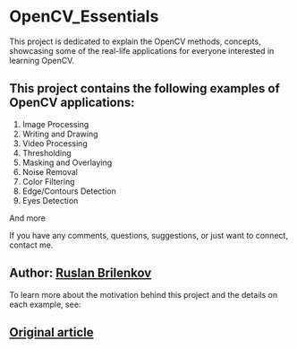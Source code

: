# OpenCV_Essentials

This project is dedicated to explain the OpenCV methods, concepts, showcasing some of the real-life applications for everyone interested in learning OpenCV. 



## This project contains the following examples of OpenCV applications:
1. Image Processing
2. Writing and Drawing
3. Video Processing
4. Thresholding
5. Masking and Overlaying
6. Noise Removal
7. Color Filtering
8. Edge/Contours Detection
9. Eyes Detection

And more

If you have any comments, questions, suggestions, or just want to connect, contact me.

## Author: [Ruslan Brilenkov](https://www.linkedin.com/in/ruslan-brilenkov/)

To learn more about the motivation behind this project and the details on each example, see:

## [Original article](https://medium.datadriveninvestor.com/9-opencv-essentials-during-covid-19-45530f361c99)
